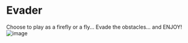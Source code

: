 # Evader

Choose to play as a firefly or a fly... Evade the obstacles... and ENJOY!
![image](https://user-images.githubusercontent.com/124257933/217831111-b5bda620-0bed-4c6b-a3a4-c84a28f3cac0.png)
